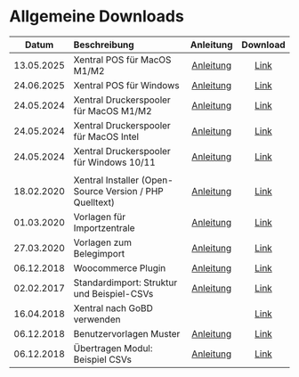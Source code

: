 # Allgemeine Downloads


| Datum         | Beschreibung                                            | Anleitung  |                                                        Download                                                         |
|---------------|:--------------------------------------------------------|:-----:|:-----------------------------------------------------------------------------------------------------------------------:|
| 13.05.2025       | Xentral POS für MacOS M1/M2                  | [Anleitung](https://help.xentral.com/hc/de/articles/360016758359-Einrichtung-des-POS)                                 | [Link](https://github.com/xentral/downloads/raw/master/files/POS/Xentral-POS-Installer-1.0.2+8.dmg)                   |
| 24.06.2025       | Xentral POS für Windows                      | [Anleitung](https://help.xentral.com/hc/de/articles/360016758359-Einrichtung-des-POS)                                 | [Link](https://github.com/xentral/downloads/raw/master/files/POS/XentralPOS-setup_1.0.3.exe)                   |
| 24.05.2024	   | Xentral Druckerspooler für MacOS M1/M2                  | [Anleitung](https://help.xentral.com/hc/de/articles/360016756299-Deinen-Drucker-mit-Xentral-verbinden) |                   [Link](https://github.com/xentral/downloads/raw/master/files/spooler/Xentral%20Spooler-arm64.dmg)                   |
| 24.05.2024	   | Xentral Druckerspooler für MacOS Intel                  | [Anleitung](https://help.xentral.com/hc/de/articles/360016756299-Deinen-Drucker-mit-Xentral-verbinden) |                    [Link](https://github.com/xentral/downloads/raw/master/files/spooler/Xentral%20Spooler-x64.dmg)                    |
| 24.05.2024	   | Xentral Druckerspooler für Windows 10/11                | [Anleitung](https://help.xentral.com/hc/de/articles/360016756299-Deinen-Drucker-mit-Xentral-verbinden) |                    [Link](https://github.com/xentral/downloads/raw/master/files/spooler/Xentral%20Spooler-x64.exe)                    |
|               |                                                         ||                                                                                                                         |
| 18.02.2020    | Xentral Installer (Open-Source Version / PHP Quelltext) | [Anleitung](https://help.xentral.com/hc/de/articles/360017377620-Installation-von-xentral-ab-Version-19-1) |                 [Link](https://github.com/xentral-erp-software-gmbh/downloads/raw/master/installer.zip)                 |
| 01.03.2020    | Vorlagen für Importzentrale                             | [Anleitung](https://help.xentral.com/hc/de/articles/360016758939-Import-Export) |         [Link](https://github.com/xentral-erp-software-gmbh/downloads/blob/master/importzentrale_vorlagen.zip)          |
| 27.03.2020    | Vorlagen zum Belegimport                                | [Anleitung](https://help.xentral.com/hc/de/articles/360016757059-Belege-Importer) |          [Link](https://github.com/xentral-erp-software-gmbh/downloads/blob/master/belegeimport_vorlagen.zip)           |
| 06.12.2018		  | Woocommerce Plugin	                                     | [Anleitung](https://help.xentral.com/hc/de/articles/360016761119-WooCommerce) |            [Link](https://github.com/xentral-erp-software-gmbh/downloads/raw/master/woocommerceimporter.zip)            |
| 02.02.2017		  | Standardimport: Struktur und Beispiel-CSVs	             | [Anleitung](https://help.xentral.com/hc/de/articles/360016758939-Import-Export) | [Link](https://github.com/xentral-erp-software-gmbh/downloads/raw/master/standardimport-struktur-und-beispiel-csvs.zip) |
| 16.04.2018			 | Xentral nach GoBD verwenden		                           |  |          [Link](https://github.com/xentral-erp-software-gmbh/downloads/raw/master/wawision_nach_gobd_v1.1.pdf)          |
| 06.12.2018			 | Benutzervorlagen Muster			                              | [Anleitung](https://help.xentral.com/hc/de/articles/360020065779-Benutzer-Vorlage) |             [Link](https://github.com/xentral-erp-software-gmbh/downloads/raw/master/benutzervorlagen.zip)              |
| 06.12.2018			 | Übertragen Modul: Beispiel CSVs				                     | [Anleitung](https://help.xentral.com/hc/de/articles/360016738020-%C3%9Cbertragungen-CSV-XML-EDI-PDF-) |            [Link](https://github.com/xentral-erp-software-gmbh/downloads/raw/master/uebertragungen_csv.zip)             |



